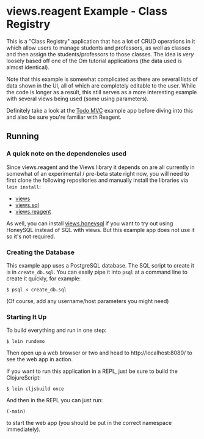 # views.reagent Example - Class Registry

This is a "Class Registry" application that has a lot of CRUD operations
in it which allow users to manage students and professors, as well as
classes and then assign the students/professors to those classes. The
idea is _very_ loosely based off one of the Om tutorial applications
(the data used is almost identical).

Note that this example is somewhat complicated as there are several
lists of data shown in the UI, all of which are completely editable
to the user. While the code is longer as a result, this still serves
as a more interesting example with several views being used (some
using parameters).

Definitely take a look at the [Todo MVC][1] example app before diving into
this and also be sure you're familiar with Reagent.

[1]: https://github.com/gered/views.reagent/tree/master/examples/todomvc

## Running

### A quick note on the dependencies used

Since views.reagent and the Views library it depends on are all
currently in somewhat of an experimental / pre-beta state right now,
you will need to first clone the following repositories and manually
install the libraries via `lein install`:

* [views](https://github.com/gered/views)
* [views.sql](https://github.com/gered/views.sql)
* [views.reagent](https://github.com/gered/views.reagent)

As well, you can install [views.honeysql](https://github.com/gered/views.honeysql)
if you want to try out using HoneySQL instead of SQL with views. But
this example app does not use it so it's not required.

### Creating the Database

This example app uses a PostgreSQL database. The SQL script to create
it is in `create_db.sql`. You can easily pipe it into `psql` at a 
command line to create it quickly, for example:

    $ psql < create_db.sql

(Of course, add any username/host parameters you might need)

### Starting It Up

To build everything and run in one step:

    $ lein rundemo
    
Then open up a web browser or two and head to http://localhost:8080/
to see the web app in action.

If you want to run this application in a REPL, just be sure to build
the ClojureScript:

    $ lein cljsbuild once

And then in the REPL you can just run:

    (-main)

to start the web app (you should be put in the correct namespace 
immediately).
